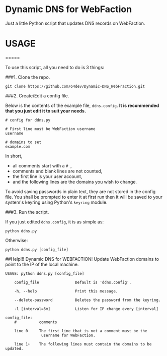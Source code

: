 Dynamic DNS for WebFaction
==========================

Just a little Python script that updates DNS records on WebFaction.

USAGE
=====
=====

To use this script, all you need to do is 3 things:

###1. Clone the repo.

    git clone https://github.com/o4dev/Dynamic-DNS_WebFraction.git

###2. Create/Edit a config file.

Below is the contents of the example file, `ddns.config`.
**It is recommended that you just edit it to suit your needs.**

    # config for ddns.py
    
    # First line must be WebFaction username
    username
    
    # domains to set
    example.com

In short,
*   all comments start with a  `# `,
*   comments and blank lines are not counted,
*   the first line is your user account,
*   and the following lines are the domains you wish to change.


To avoid saving passwords in plain text,
they are not stored in the config file.
You shall be prompted to enter it at first run
then it will be saved to your system's keyring
using Python's `keyring` module.

###3. Run the script.

If you just edited `ddns.config`, it is as simple as:

    python ddns.py

Otherwise:

    python ddns.py [config_file]

##Help!!!
    Dynamic DNS for WEBFACTION!
    Update WebFaction domains to point to the IP of the local machine.

    USAGE: python ddns.py [config_file]
    
        config_file                Default is 'ddns.config'.
    
        -h, --help                 Print this message.
    
        --delete-password          Deletes the password from the keyring.
    
        -l [interval=5m]           Listen for IP change every [interval]
    
    config_file:
        #          comments
    
        line 0     The first line that is not a comment must be the
                    username for WebFaction.
    
        line 1+    The following lines must contain the domains to be updated.
    


